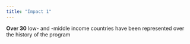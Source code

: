 ```yaml
---
title: "Impact 1"
---
```


**Over 30** low- and -middle income countries have been represented over the history of the program
